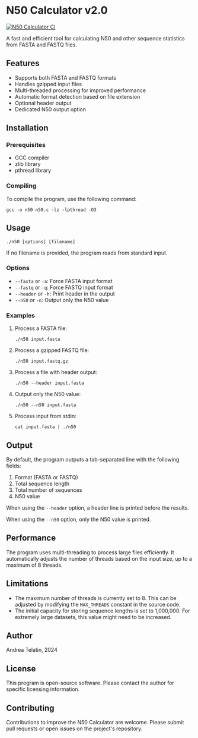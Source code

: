 # N50 Calculator v2.0

[![N50 Calculator CI](https://github.com/quadram-institute-bioscience/n50/actions/workflows/test_n50.yml/badge.svg)](https://github.com/quadram-institute-bioscience/n50/actions/workflows/test_n50.yml)

A fast and efficient tool for calculating N50 and other sequence statistics from FASTA and FASTQ files.

## Features

- Supports both FASTA and FASTQ formats
- Handles gzipped input files
- Multi-threaded processing for improved performance
- Automatic format detection based on file extension
- Optional header output
- Dedicated N50 output option

## Installation

### Prerequisites

- GCC compiler
- zlib library
- pthread library

### Compiling

To compile the program, use the following command:

```
gcc -o n50 n50.c -lz -lpthread -O3
```

## Usage

```
./n50 [options] [filename]
```

If no filename is provided, the program reads from standard input.

### Options

- `--fasta` or `-a`: Force FASTA input format
- `--fastq` or `-q`: Force FASTQ input format
- `--header` or `-h`: Print header in the output
- `--n50` or `-n`: Output only the N50 value

### Examples

1. Process a FASTA file:
   ```
   ./n50 input.fasta
   ```

2. Process a gzipped FASTQ file:
   ```
   ./n50 input.fastq.gz
   ```

3. Process a file with header output:
   ```
   ./n50 --header input.fasta
   ```

4. Output only the N50 value:
   ```
   ./n50 --n50 input.fasta
   ```

5. Process input from stdin:
   ```
   cat input.fasta | ./n50
   ```

## Output

By default, the program outputs a tab-separated line with the following fields:

1. Format (FASTA or FASTQ)
2. Total sequence length
3. Total number of sequences
4. N50 value

When using the `--header` option, a header line is printed before the results.

When using the `--n50` option, only the N50 value is printed.

## Performance

The program uses multi-threading to process large files efficiently. It automatically adjusts the number of threads based on the input size, up to a maximum of 8 threads.

## Limitations

- The maximum number of threads is currently set to 8. This can be adjusted by modifying the `MAX_THREADS` constant in the source code.
- The initial capacity for storing sequence lengths is set to 1,000,000. For extremely large datasets, this value might need to be increased.

## Author

Andrea Telatin, 2024

## License

This program is open-source software. Please contact the author for specific licensing information.

## Contributing

Contributions to improve the N50 Calculator are welcome. Please submit pull requests or open issues on the project's repository.

